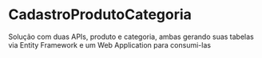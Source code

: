 # CadastroProdutoCategoria
Solução com duas APIs, produto e categoria, ambas gerando suas tabelas via Entity Framework e um Web Application para consumi-las
